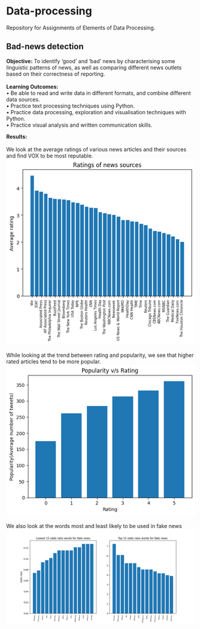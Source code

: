 # Data-processing

Repository for Assignments of Elements of Data Processing.

## Bad-news detection
<b>Objective:</b> To identify ‘good’ and ‘bad’ news by characterising some linguistic patterns of news, as well as comparing different news outlets based on their correctness of reporting. <br> <br>
<b>Learning Outcomes:</b> <br>
• Be able to read and write data in different formats, and combine different
data sources. <br>
• Practice text processing techniques using Python. <br>
• Practice data processing, exploration and visualisation techniques with
Python. <br>
• Practice visual analysis and written communication skills. <br>

<b>Results:</b><br><br>
We look at the average ratings of various news articles and their sources and find VOX to be most reputable.<br>
![GitHub Logo](/bad%20news%20detection/a1/task4b.png)<br><br>
While looking at the trend between rating and popularity, we see that higher rated articles tend to be more popular.
![GitHub Logo](/bad%20news%20detection/a1/task5.png)<br><br>
We also look at the words most and least likely to be used in fake news
![GitHub Logo](/bad%20news%20detection/a1/task7c.png)<br><br>
